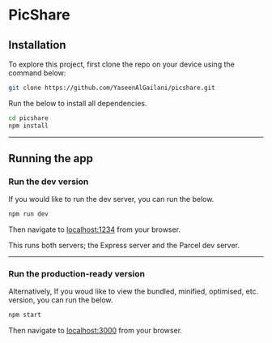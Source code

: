 # PicShare

## Installation

To explore this project, first clone the repo on your device using the command below:

```bash
git clone https://github.com/YaseenAlGailani/picshare.git
```

Run the below to install all dependencies.

```bash
cd picshare
npm install 
```

---

## Running the app

### Run the dev version

If you would like to run the dev server, you can run the below.

```bash
npm run dev
```

Then navigate to [localhost:1234](http://localhost:3000) from your browser.

This runs both servers; the Express server and the Parcel dev server.

---

### Run the production-ready version

Alternatively, If you woud like to view the bundled, minified, optimised, etc. version, you can run the below.

```bash
npm start
```

Then navigate to [localhost:3000](http://localhost:3000) from your browser.